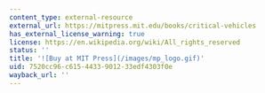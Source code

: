 ```yaml
---
content_type: external-resource
external_url: https://mitpress.mit.edu/books/critical-vehicles
has_external_license_warning: true
license: https://en.wikipedia.org/wiki/All_rights_reserved
status: ''
title: '![Buy at MIT Press](/images/mp_logo.gif)'
uid: 7520cc96-c615-4433-9012-33edf4303f0e
wayback_url: ''
---
```

